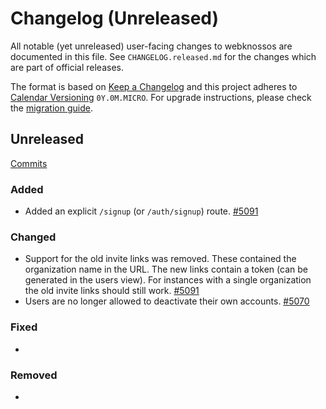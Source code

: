 # Changelog (Unreleased)

All notable (yet unreleased) user-facing changes to webknossos are documented in this file.
See `CHANGELOG.released.md` for the changes which are part of official releases.

The format is based on [Keep a Changelog](http://keepachangelog.com/en/1.0.0/)
and this project adheres to [Calendar Versioning](http://calver.org/) `0Y.0M.MICRO`.
For upgrade instructions, please check the [migration guide](MIGRATIONS.released.md).

## Unreleased
[Commits](https://github.com/scalableminds/webknossos/compare/21.02.0...HEAD)

### Added
- Added an explicit `/signup` (or `/auth/signup`) route. [#5091](https://github.com/scalableminds/webknossos/pull/5091/files)

### Changed
- Support for the old invite links was removed. These contained the organization name in the URL. The new links contain a token (can be generated in the users view). For instances with a single organization the old invite links should still work. [#5091](https://github.com/scalableminds/webknossos/pull/5091/files)
- Users are no longer allowed to deactivate their own accounts.  [#5070](https://github.com/scalableminds/webknossos/pull/5070)

### Fixed
-

### Removed
-
